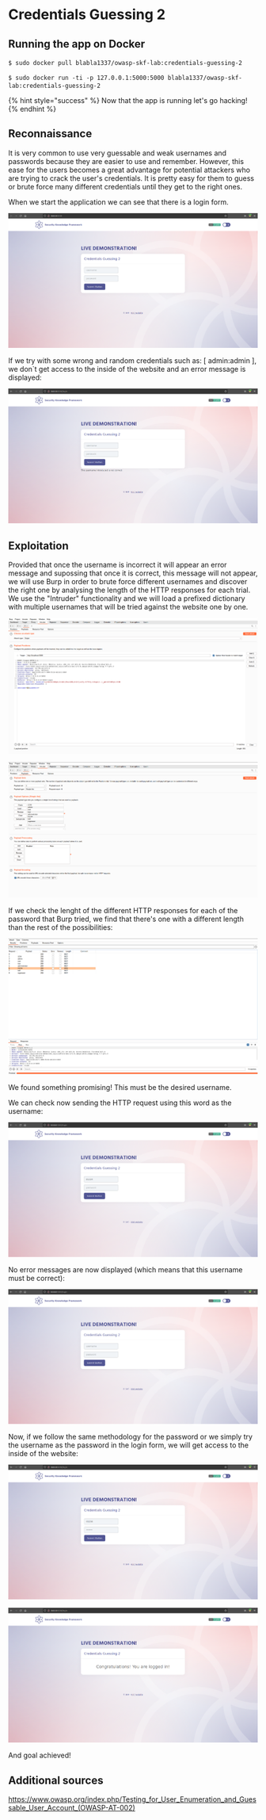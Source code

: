 # Credentials Guessing 2

## Running the app on Docker

```text
$ sudo docker pull blabla1337/owasp-skf-lab:credentials-guessing-2
```

```text
$ sudo docker run -ti -p 127.0.0.1:5000:5000 blabla1337/owasp-skf-lab:credentials-guessing-2
```

{% hint style="success" %}
Now that the app is running let's go hacking!
{% endhint %}

## Reconnaissance

It is very common to use very guessable and weak usernames and passwords because they are easier to use and remember.
However, this ease for the users becomes a great advantage for potential attackers who are trying to crack the user's credentials.
It is pretty easy for them to guess or brute force many different credentials until they get to the right ones.

When we start the application we can see that there is a login form.

![](https://raw.githubusercontent.com/blabla1337/skf-labs/master/.gitbook/assets/python/Credentials-Guessing-2/1.png)

If we try with some wrong and random credentials such as: [ admin:admin ], we don`t get access to the inside of the website and an error message is displayed:

![](https://raw.githubusercontent.com/blabla1337/skf-labs/master/.gitbook/assets/python/Credentials-Guessing-2/2.png)

## Exploitation

Provided that once the username is incorrect it will appear an error message and supossing that once it is correct, this message will not appear,
we will use Burp in order to brute force different usernames and discover the right one by analysing the length of the HTTP responses for each trial.
We use the "Intruder" functionality and we will load a prefixed dictionary with multiple usernames that will be tried against the website one by one.

![](https://raw.githubusercontent.com/blabla1337/skf-labs/master/.gitbook/assets/python/Credentials-Guessing-2/3.png)

![](https://raw.githubusercontent.com/blabla1337/skf-labs/master/.gitbook/assets/python/Credentials-Guessing-2/4.png)

If we check the lenght of the different HTTP responses for each of the password that Burp tried, we find that there's one with a different length than
the rest of the possibilities:

![](https://raw.githubusercontent.com/blabla1337/skf-labs/master/.gitbook/assets/python/Credentials-Guessing-2/5.png)

We found something promising! This must be the desired username.

We can check now sending the HTTP request using this word as the username:

![](https://raw.githubusercontent.com/blabla1337/skf-labs/master/.gitbook/assets/python/Credentials-Guessing-2/6.png)

No error messages are now displayed (which means that this username must be correct):

![](https://raw.githubusercontent.com/blabla1337/skf-labs/master/.gitbook/assets/python/Credentials-Guessing-2/7.png)

Now, if we follow the same methodology for the password or we simply try the username as the password in the login form, we will get access to the inside
of the website:

![](https://raw.githubusercontent.com/blabla1337/skf-labs/master/.gitbook/assets/python/Credentials-Guessing-2/8.png)

![](https://raw.githubusercontent.com/blabla1337/skf-labs/master/.gitbook/assets/python/Credentials-Guessing-2/9.png)

And goal achieved!

## Additional sources

https://www.owasp.org/index.php/Testing_for_User_Enumeration_and_Guessable_User_Account_(OWASP-AT-002)
